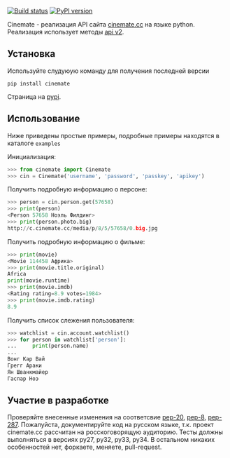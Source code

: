 [![Build status](https://secure.travis-ci.org/Pentusha/cinemate.png?branch=master)](https://travis-ci.org/Pentusha/cinemate)
[![PyPI version](https://badge.fury.io/py/cinemate.png)](http://badge.fury.io/py/cinemate)

Cinemate - реализация API сайта [сinemate.cc][cinemate] на языке python.
Реализация использует методы [api v2][api].


## Установка

Используйте слудуюую команду для получения последней версии

    pip install cinemate

Страница на [pypi][pypi].

## Использование

Ниже приведены простые примеры, подробные примеры находятся в каталоге `examples`

Инициализация:

```python
>>> from cinemate import Cinemate
>>> cin = Cinemate('username', 'password', 'passkey', 'apikey')
```

Получить подробную информацию о персоне:

```python
>>> person = cin.person.get(57658)
>>> print(person)
<Person 57658 Ноэль Филдинг>
>>> print(person.photo.big)
http://c.cinemate.cc/media/p/8/5/57658/0.big.jpg
```

Получить подробную информацию о фильме:

```python
>>> print(movie)
<Movie 114458 Африка>
>>> print(movie.title.original)
Africa
print(movie.runtime)
>>> print(movie.imdb)
<Rating rating=8.9 votes=1984>
>>> print(movie.imdb.rating)
8.9
```

Получить список слежения пользователя:

```python
>>> watchlist = cin.account.watchlist()
>>> for person in watchlist['person']:
...     print(person.name)
...
Вонг Кар Вай
Грегг Араки
Ян Шванкмайер
Гаспар Ноэ
```

## Участие в разработке
Проверяйте внесенные изменения на соответсвие [pep-20][pep20], [pep-8][pep8], [pep-287][pep287].
Пожалуйста, документируйте код на русском языке, т.к. проект cinemate.cc рассчитан на росскоговорящую аудиторию.
Тесты должны выполняться в версиях py27, py32, py33, py34.
В остальном никаких особенностей нет, форкаете, меняете, pull-request.

[cinemate]: http://cinemate.cc/
[pep8]: http://www.python.org/dev/peps/pep-0008/
[pep20]: http://www.python.org/dev/peps/pep-0020/
[pep287]: http://www.python.org/dev/peps/pep-0287/
[pypi]: https://pypi.python.org/pypi/cinemate
[api]: http://cinemate.cc/help/api/

